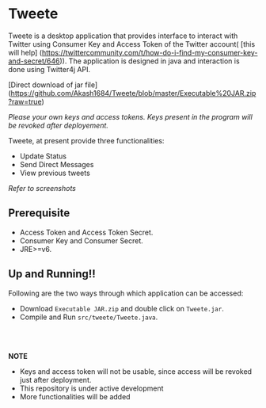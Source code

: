 Tweete
=============

Tweete is a desktop application that provides interface to interact with Twitter using Consumer Key and Access Token of the Twitter account( [this will help] (https://twittercommunity.com/t/how-do-i-find-my-consumer-key-and-secret/646)). The application is designed in java and interaction is done using Twitter4j API.

[Direct download of jar file] (https://github.com/Akash1684/Tweete/blob/master/Executable%20JAR.zip?raw=true)

*Please your own keys and access tokens. Keys present in the program will be revoked after deployement.*

Tweete, at present provide three functionalities:
* Update Status
* Send Direct Messages
* View previous tweets

*Refer to screenshots* 

Prerequisite
---

* Access Token and Access Token Secret.
* Consumer Key and Consumer Secret.
* JRE>=v6.

Up and Running!!
------------

Following are the two ways through which application can be accessed:
* Download `Executable JAR.zip` and double click on `Tweete.jar`.
* Compile and Run `src/tweete/Tweete.java`.



<br><br>


**NOTE**
* Keys and access token will not be usable, since access will be revoked just after deployment. 
* This repository is under active development
* More functionalities will be added
